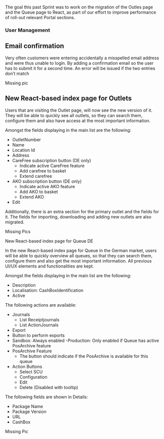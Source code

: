 The goal this past Sprint was to work on the migration of the Outles page and the Queue page to React, as part of our effort to improve performance of roll-out relevant Portal sections.

### User Management

## Email confirmation

Very often customers were entering accidentally a misspelled email address and were thus unable to login. By adding a confirmation email so the user has to submit it for a second time. An error will be issued if the two entries don’t match 

Missing pic

## New React-based index page for Outlets

Users that are visiting the Outlet page, will now see the new version of it.
They will be able to quickly see all outlets, so they  can search them, configure them and also have access at the most important information.

Amongst the fields displaying in the main list are the following:

- OutletNumber
- Name
- Location Id
- Address
- CareFree subscription button (DE only)
   - Indicate active CareFree feature
   - Add carefree to basket
   - Extend carefree
- AKO subscription button (DE only)
   - Indicate active AKO feature
   - Add AKO to basket
   - Extend AKO
- Edit

Additionally, there is an extra section for the primary outlet and the fields for it.
The fields for importing, downloading and adding new outlets are also migrated.

Missing Pics

New React-based index page for Queue DE

In the new React-based index page for Queue in the German market, users will be able to quickly overview all queues, so that they can search them, configure them and also get the most important information. All previous UI/UX elements and functionalities are kept. 

Amongst the fields displaying in the main list are the following:
- Description 
- Localisation: CashBoxIdentification
- Active


The following actions are available:
- Journals
   - List Receiptjournals
   - List ActionJournals
- Export
-    Button to perform exports
   - Sandbox: Always enabled
   -Production: Only enabled if Queue has active PosArchive feature
- PosArchive Feature
    - The button should indicate if the PosArchive is available for this queue
- Action Buttons
   - Select SCU 
   - Configuration
   - Edit
   - Delete (Disabled with tooltip)
   
The following fields are shown in Details:
- Package Name
- Package Version
- URL 
- CashBox

Missing Pic
